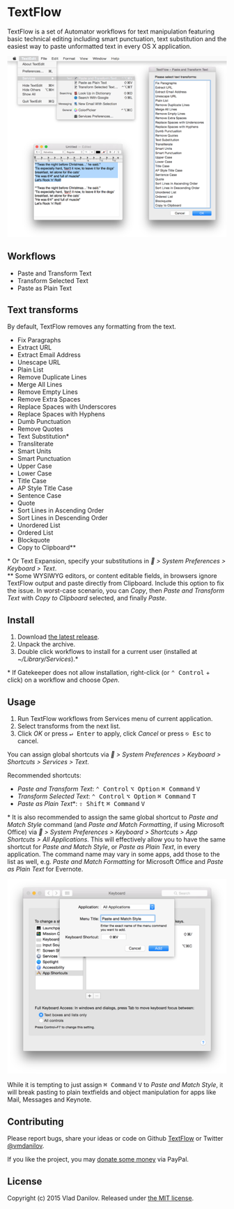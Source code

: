 # TextFlow

TextFlow is a set of Automator workflows for text manipulation featuring basic technical editing including smart punctuation, text substitution and the easiest way to paste unformatted text in every OS X application.

<img src="screenshots/screenshot-textflow.png" alt="Screenshot of TextFlow" width="956">

## Workflows

- Paste and Transform Text
- Transform Selected Text
- Paste as Plain Text

## Text transforms

By default, TextFlow removes any formatting from the text.

- Fix Paragraphs
- Extract URL
- Extract Email Address
- Unescape URL
- Plain List
- Remove Duplicate Lines
- Merge All Lines
- Remove Empty Lines
- Remove Extra Spaces
- Replace Spaces with Underscores
- Replace Spaces with Hyphens
- Dumb Punctuation
- Remove Quotes
- Text Substitution\*
- Transliterate
- Smart Units
- Smart Punctuation
- Upper Case
- Lower Case
- Title Case
- AP Style Title Case
- Sentence Case
- Quote
- Sort Lines in Ascending Order
- Sort Lines in Descending Order
- Unordered List
- Ordered List
- Blockquote
- Copy to Clipboard\*\*

\* Or Text Expansion, specify your substitutions in * > System Preferences > Keyboard > Text*.  
\*\* Some WYSIWYG editors, or content editable fields, in browsers ignore TextFlow output and paste directly from Clipboard. Include this option to fix the issue. In worst-case scenario, you can *Copy*, then *Paste and Transform Text* with *Copy to Clipboard* selected, and finally *Paste*.

## Install

1. Download [the latest release](https://github.com/vmdanilov/TextFlow/archive/master.zip).
2. Unpack the archive.
3. Double click workflows to install for a current user (installed at *~/Library/Services*).\*

\* If Gatekeeper does not allow installation, right-click (or <kbd>⌃ Control</kbd> + click) on a workflow and choose *Open*.

## Usage

1. Run TextFlow workflows from Services menu of current application.
2. Select transforms from the next list.
3. Click *OK* or press <kbd>↵ Enter</kbd> to apply, click *Cancel* or press <kbd>⎋ Esc</kbd> to cancel.

You can assign global shortcuts via * > System Preferences > Keyboard > Shortcuts > Services > Text*.

Recommended shortcuts:

- *Paste and Transform Text*: <kbd>⌃ Control</kbd> <kbd>⌥ Option</kbd> <kbd>⌘ Command</kbd> <kbd>V</kbd>
- *Transform Selected Text*: <kbd>⌃ Control</kbd> <kbd>⌥ Option</kbd> <kbd>⌘ Command</kbd> <kbd>T</kbd>
- *Paste as Plain Text*\*: <kbd>⇧ Shift</kbd> <kbd>⌘ Command</kbd> <kbd>V</kbd>

\* It is also recommended to assign the same global shortcut to *Paste and Match Style* command (and *Paste and Match Formatting*, if using Microsoft Office) via * > System Preferences > Keyboard > Shortcuts > App Shortcuts > All Applications*. This will effectively allow you to have the same shortcut for *Paste and Match Style*, or *Paste as Plain Text*, in every application. The command name may vary in some apps, add those to the list as well, e.g. *Paste and Match Formatting* for Microsoft Office and *Paste as Plain Text* for Evernote.

<img src="screenshots/screenshot-paste-and-match-style-shortcut.png" alt="Screenshot of assigning Paste and Match Style shortcut for all Apps" width="780">

While it is tempting to just assign <kbd>⌘ Command</kbd> <kbd>V</kbd> to *Paste and Match Style*, it will break pasting to plain textfields and object manipulation for apps like Mail, Messages and Keynote.

## Contributing

Please report bugs, share your ideas or code on Github [TextFlow](https://github.com/vmdanilov/TextFlow) or Twitter [@vmdanilov](https://twitter.com/vmdanilov).

If you like the project, you may [donate some money](https://www.paypal.com/cgi-bin/webscr?cmd=_s-xclick&hosted_button_id=9P6XZDBV7UJKE) via PayPal.

## License

Copyright (c) 2015 Vlad Danilov. Released under [the MIT license](LICENSE.md).
